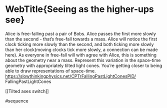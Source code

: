 # WebTitle{Seeing as the higher-ups see}

Alice is free-falling past a pair of Bobs. Alice passes the first more slowly than the second - that’s free-fall towards a mass. Alice will notice the first clock ticking more slowly than the second, and both ticking more slowly than her clock(moving clocks tick more slowly, a connection can be made here). As everyone in free-fall will with agree with Alice, this is something about the geometry near a mass. Represent this variation in the space-time geometry with appropriately tilted light cones. You’re getting closer to being able to draw representations of space-time.
https://slowthinkingphysics.net/CPTrFallingPastLightConesPID/
FallingPastLightCones

[[Tilted axes switch]]

#sequence
